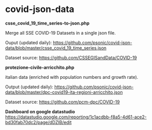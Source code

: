 # covid-json-data


**csse_covid_19_time_series-to-json.php**

Merge all SSE COVID-19 Datasets in a single json file.

Ouput (updated daily): https://github.com/psonic/covid-json-data/blob/master/csse_covid_19_time_series.json

Dataset source: https://github.com/CSSEGISandData/COVID-19


**protezione-civile-arricchito.php**

italian data (enriched with population numbers and growth rate).

Output (updated daily): https://github.com/psonic/covid-json-data/blob/master/dpc-covid19-ita-regioni-arricchito.json

Dataset source: https://github.com/pcm-dpc/COVID-19



**Dashboard on google datastudio**
https://datastudio.google.com/reporting/1c1acdbb-f8a5-4d61-ace2-bd30fab70dc2/page/dDZIB/edit


